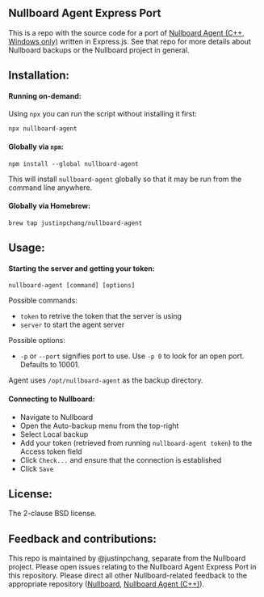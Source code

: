 ## Nullboard Agent Express Port

This is a repo with the source code for a port of [Nullboard Agent (C++, Windows only)](https://github.com/apankrat/nullboard-agent) written in Express.js. See that repo for more details about Nullboard backups or the Nullboard project in general.

## Installation:

#### Running on-demand:

Using `npx` you can run the script without installing it first:

    npx nullboard-agent

#### Globally via `npm`:

    npm install --global nullboard-agent

This will install `nullboard-agent` globally so that it may be run from the command line anywhere.

#### Globally via Homebrew:

    brew tap justinpchang/nullboard-agent

## Usage:

#### Starting the server and getting your token:

```
nullboard-agent [command] [options]
```

Possible commands:

- `token` to retrive the token that the server is using
- `server` to start the agent server

Possible options:

- `-p` or `--port` signifies port to use. Use `-p 0` to look for an open port. Defaults to 10001.

Agent uses `/opt/nullboard-agent` as the backup directory.

#### Connecting to Nullboard:

- Navigate to Nullboard
- Open the Auto-backup menu from the top-right
- Select Local backup
- Add your token (retrieved from running `nullboard-agent token`) to the Access token field
- Click `Check...` and ensure that the connection is established
- Click `Save`

## License:

The 2-clause BSD license.

## Feedback and contributions:

This repo is maintained by @justinpchang, separate from the Nullboard project. Please open issues relating to the Nullboard Agent Express Port in this repository. Please direct all other Nullboard-related feedback to the appropriate repository ([Nullboard](https://github.com/apankrat/nullboard), [Nullboard Agent (C++)](https://github.com/apankrat/nullboard-agent)).
